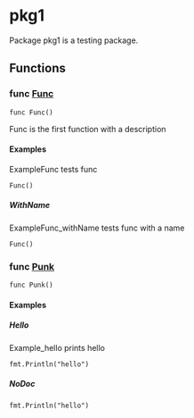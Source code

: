 # pkg1

Package pkg1 is a testing package.

## Functions

### func [Func](/pkg.go#L7)

`func Func()`

Func is the first function with a description

#### Examples

ExampleFunc tests func

```golang
Func()
```

##### WithName

ExampleFunc_withName tests func with a name

```golang
Func()
```

### func [Punk](/pkg.go#L11)

`func Punk()`

#### Examples

##### Hello

Example_hello prints hello

```golang
fmt.Println("hello")
```

##### NoDoc

```golang
fmt.Println("hello")
```

